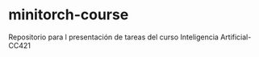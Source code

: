 # minitorch-course

Repositorio para l presentación de tareas del curso Inteligencia Artificial-CC421
